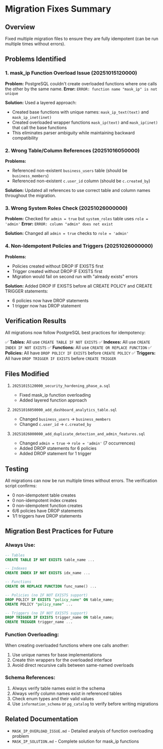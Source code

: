 # Migration Fixes Summary

## Overview
Fixed multiple migration files to ensure they are fully idempotent (can be run multiple times without errors).

## Problems Identified

### 1. **mask_ip Function Overload Issue** (20251015120000)
**Problem:** PostgreSQL couldn't create overloaded functions where one calls the other by the same name.
**Error:** `ERROR: function name "mask_ip" is not unique`

**Solution:** Used a layered approach:
- Created base functions with unique names: `mask_ip_text(text)` and `mask_ip_inet(inet)`
- Created overloaded wrapper functions `mask_ip(text)` and `mask_ip(inet)` that call the base functions
- This eliminates parser ambiguity while maintaining backward compatibility

### 2. **Wrong Table/Column References** (20251016050000)
**Problems:**
- Referenced non-existent `business_users` table (should be `business_members`)
- Referenced non-existent `c.user_id` column (should be `c.created_by`)

**Solution:** Updated all references to use correct table and column names throughout the migration.

### 3. **Wrong System Roles Check** (20251026000000)
**Problem:** Checked for `admin = true` but `system_roles` table uses `role = 'admin'`
**Error:** `ERROR: column "admin" does not exist`

**Solution:** Changed all `admin = true` checks to `role = 'admin'`

### 4. **Non-Idempotent Policies and Triggers** (20251026000000)
**Problems:**
- Policies created without DROP IF EXISTS first
- Trigger created without DROP IF EXISTS first
- Migration would fail on second run with "already exists" errors

**Solution:** Added DROP IF EXISTS before all CREATE POLICY and CREATE TRIGGER statements:
- 6 policies now have DROP statements
- 1 trigger now has DROP statement

## Verification Results

All migrations now follow PostgreSQL best practices for idempotency:

✅ **Tables:** All use `CREATE TABLE IF NOT EXISTS`
✅ **Indexes:** All use `CREATE INDEX IF NOT EXISTS`
✅ **Functions:** All use `CREATE OR REPLACE FUNCTION`
✅ **Policies:** All have `DROP POLICY IF EXISTS` before `CREATE POLICY`
✅ **Triggers:** All have `DROP TRIGGER IF EXISTS` before `CREATE TRIGGER`

## Files Modified

1. `20251015120000_security_hardening_phase_a.sql`
   - Fixed mask_ip function overloading
   - Added layered function approach

2. `20251016050000_add_dashboard_analytics_table.sql`
   - Changed `business_users` → `business_members`
   - Changed `c.user_id` → `c.created_by`

3. `20251026000000_add_duplicate_detection_and_admin_features.sql`
   - Changed `admin = true` → `role = 'admin'` (7 occurrences)
   - Added DROP statements for 6 policies
   - Added DROP statement for 1 trigger

## Testing

All migrations can now be run multiple times without errors. The verification script confirms:
- 0 non-idempotent table creates
- 0 non-idempotent index creates
- 0 non-idempotent function creates
- 6/6 policies have DROP statements
- 1/1 triggers have DROP statements

## Migration Best Practices for Future

### Always Use:
```sql
-- Tables
CREATE TABLE IF NOT EXISTS table_name ...

-- Indexes
CREATE INDEX IF NOT EXISTS idx_name ...

-- Functions
CREATE OR REPLACE FUNCTION func_name() ...

-- Policies (no IF NOT EXISTS support)
DROP POLICY IF EXISTS "policy_name" ON table_name;
CREATE POLICY "policy_name" ...

-- Triggers (no IF NOT EXISTS support)
DROP TRIGGER IF EXISTS trigger_name ON table_name;
CREATE TRIGGER trigger_name ...
```

### Function Overloading:
When creating overloaded functions where one calls another:
1. Use unique names for base implementations
2. Create thin wrappers for the overloaded interface
3. Avoid direct recursive calls between same-named overloads

### Schema References:
1. Always verify table names exist in the schema
2. Always verify column names exist in referenced tables
3. Check enum types and their valid values
4. Use `information_schema` or `pg_catalog` to verify before writing migrations

## Related Documentation
- `MASK_IP_OVERLOAD_ISSUE.md` - Detailed analysis of function overloading problem
- `MASK_IP_SOLUTION.md` - Complete solution for mask_ip functions
